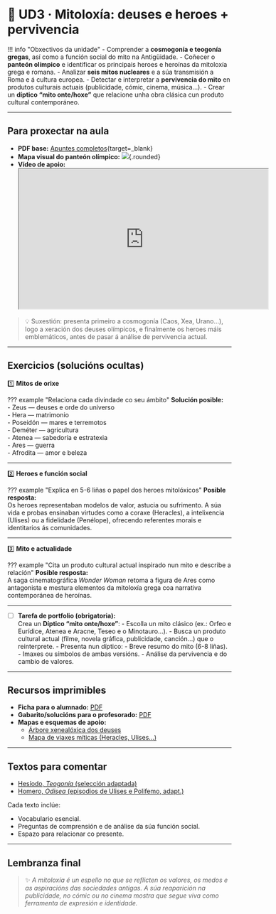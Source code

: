 # 🏺 UD3 · Mitoloxía: deuses e heroes + pervivencia

!!! info "Obxectivos da unidade"
    - Comprender a **cosmogonía e teogonía gregas**, así como a función social do mito na Antigüidade.
    - Coñecer o **panteón olímpico** e identificar os principais heroes e heroínas da mitoloxía grega e romana.
    - Analizar **seis mitos nucleares** e a súa transmisión a Roma e á cultura europea.
    - Detectar e interpretar a **pervivencia do mito** en produtos culturais actuais (publicidade, cómic, cinema, música…).
    - Crear un **díptico “mito onte/hoxe”** que relacione unha obra clásica cun produto cultural contemporáneo.

---

## Para proxectar na aula

- **PDF base:** [Apuntes completos](./materiais/ud3_apuntes.pdf){target=_blank}
- **Mapa visual do panteón olímpico:** ![](./materiais/mapa_panteon.jpg){.rounded}
- **Vídeo de apoio:**  
  <iframe src="https://www.youtube.com/embed/ID_DO_VIDEO" width="560" height="315" allowfullscreen></iframe>

> 💡 Suxestión: presenta primeiro a cosmogonía (Caos, Xea, Urano…), logo a xeración dos deuses olímpicos, e finalmente os heroes máis emblemáticos, antes de pasar á análise de pervivencia actual.

---

## Exercicios (solucións ocultas)

1️⃣ **Mitos de orixe**

??? example "Relaciona cada divindade co seu ámbito"
    **Solución posible:**  
    - Zeus — deuses e orde do universo  
    - Hera — matrimonio  
    - Poseidón — mares e terremotos  
    - Deméter — agricultura  
    - Atenea — sabedoría e estratexia  
    - Ares — guerra  
    - Afrodita — amor e beleza  

---

2️⃣ **Heroes e función social**

??? example "Explica en 5-6 liñas o papel dos heroes mitolóxicos"
    **Posible resposta:**  
    Os heroes representaban modelos de valor, astucia ou sufrimento. A súa vida e probas ensinaban virtudes como a coraxe (Heracles), a intelixencia (Ulises) ou a fidelidade (Penélope), ofrecendo referentes morais e identitarios ás comunidades.

---

3️⃣ **Mito e actualidade**

??? example "Cita un produto cultural actual inspirado nun mito e describe a relación"
    **Posible resposta:**  
    A saga cinematográfica *Wonder Woman* retoma a figura de Ares como antagonista e mestura elementos da mitoloxía grega coa narrativa contemporánea de heroínas.

---

- [ ] **Tarefa de portfolio (obrigatoria):**  
      Crea un **Díptico “mito onte/hoxe”**:
      - Escolla un mito clásico (ex.: Orfeo e Eurídice, Atenea e Aracne, Teseo e o Minotauro…).
      - Busca un produto cultural actual (filme, novela gráfica, publicidade, canción…) que o reinterprete.
      - Presenta nun díptico:
        - Breve resumo do mito (6-8 liñas).
        - Imaxes ou símbolos de ambas versións.
        - Análise da pervivencia e do cambio de valores.

---

## Recursos imprimibles

- **Ficha para o alumnado:** [PDF](./materiais/ficha_alumnado.pdf)
- **Gabarito/solucións para o profesorado:** [PDF](./materiais/gabarito_ud3.pdf)
- **Mapas e esquemas de apoio:**
  - [Árbore xenealóxica dos deuses](./materiais/arbor_teogonia.pdf)
  - [Mapa de viaxes míticas (Heracles, Ulises…)](./materiais/mapa_viaxes_heroes.pdf)

---

## Textos para comentar

- [Hesíodo, *Teogonía* (selección adaptada)](../textos/hesiodo_teogonia.md)
- [Homero, *Odisea* (episodios de Ulises e Polifemo, adapt.)](../textos/homero_odisea.md)

Cada texto inclúe:
- Vocabulario esencial.
- Preguntas de comprensión e de análise da súa función social.
- Espazo para relacionar co presente.

---

## Lembranza final

> ✨ *A mitoloxía é un espello no que se reflicten os valores, os medos e as aspiracións das sociedades antigas. A súa reaparición na publicidade, no cómic ou no cinema mostra que segue viva como ferramenta de expresión e identidade.*  
